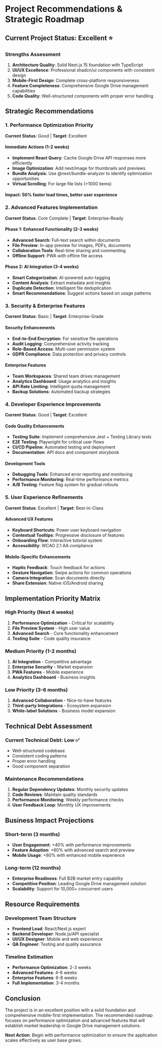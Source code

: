 # Project Recommendations & Strategic Roadmap

## Current Project Status: Excellent ⭐

### Strengths Assessment
1. **Architecture Quality**: Solid Next.js 15 foundation with TypeScript
2. **UI/UX Excellence**: Professional shadcn/ui components with consistent design
3. **Mobile-First Design**: Complete cross-platform responsiveness
4. **Feature Completeness**: Comprehensive Google Drive management capabilities
5. **Code Quality**: Well-structured components with proper error handling

## Strategic Recommendations

### 1. Performance Optimization Priority
**Current Status**: Good | **Target**: Excellent

#### Immediate Actions (1-2 weeks)
- **Implement React Query**: Cache Google Drive API responses more efficiently
- **Image Optimization**: Add next/image for thumbnails and previews
- **Bundle Analysis**: Use @next/bundle-analyzer to identify optimization opportunities
- **Virtual Scrolling**: For large file lists (>1000 items)

#### Impact: 50% faster load times, better user experience

### 2. Advanced Features Implementation
**Current Status**: Core Complete | **Target**: Enterprise-Ready

#### Phase 1: Enhanced Functionality (2-3 weeks)
- **Advanced Search**: Full-text search within documents
- **File Preview**: In-app preview for images, PDFs, documents
- **Collaboration Tools**: Real-time sharing and commenting
- **Offline Support**: PWA with offline file access

#### Phase 2: AI Integration (3-4 weeks)
- **Smart Categorization**: AI-powered auto-tagging
- **Content Analysis**: Extract metadata and insights
- **Duplicate Detection**: Intelligent file deduplication
- **Smart Recommendations**: Suggest actions based on usage patterns

### 3. Security & Enterprise Features
**Current Status**: Basic | **Target**: Enterprise-Grade

#### Security Enhancements
- **End-to-End Encryption**: For sensitive file operations
- **Audit Logging**: Comprehensive activity tracking
- **Role-Based Access**: Multi-user permission system
- **GDPR Compliance**: Data protection and privacy controls

#### Enterprise Features
- **Team Workspaces**: Shared team drives management
- **Analytics Dashboard**: Usage analytics and insights
- **API Rate Limiting**: Intelligent quota management
- **Backup Solutions**: Automated backup strategies

### 4. Developer Experience Improvements
**Current Status**: Good | **Target**: Excellent

#### Code Quality Enhancements
- **Testing Suite**: Implement comprehensive Jest + Testing Library tests
- **E2E Testing**: Playwright for critical user flows
- **CI/CD Pipeline**: Automated testing and deployment
- **Documentation**: API docs and component storybook

#### Development Tools
- **Debugging Tools**: Enhanced error reporting and monitoring
- **Performance Monitoring**: Real-time performance metrics
- **A/B Testing**: Feature flag system for gradual rollouts

### 5. User Experience Refinements
**Current Status**: Excellent | **Target**: Best-in-Class

#### Advanced UX Features
- **Keyboard Shortcuts**: Power user keyboard navigation
- **Contextual Tooltips**: Progressive disclosure of features
- **Onboarding Flow**: Interactive tutorial system
- **Accessibility**: WCAG 2.1 AA compliance

#### Mobile-Specific Enhancements
- **Haptic Feedback**: Touch feedback for actions
- **Gesture Navigation**: Swipe actions for common operations
- **Camera Integration**: Scan documents directly
- **Share Extension**: Native iOS/Android sharing

## Implementation Priority Matrix

### High Priority (Next 4 weeks)
1. **Performance Optimization** - Critical for scalability
2. **File Preview System** - High user value
3. **Advanced Search** - Core functionality enhancement
4. **Testing Suite** - Code quality insurance

### Medium Priority (1-2 months)
1. **AI Integration** - Competitive advantage
2. **Enterprise Security** - Market expansion
3. **PWA Features** - Mobile experience
4. **Analytics Dashboard** - Business insights

### Low Priority (3-6 months)
1. **Advanced Collaboration** - Nice-to-have features
2. **Third-party Integrations** - Ecosystem expansion
3. **White-label Solutions** - Business model expansion

## Technical Debt Assessment

### Current Technical Debt: Low ✅
- Well-structured codebase
- Consistent coding patterns
- Proper error handling
- Good component separation

### Maintenance Recommendations
1. **Regular Dependency Updates**: Monthly security updates
2. **Code Reviews**: Maintain quality standards
3. **Performance Monitoring**: Weekly performance checks
4. **User Feedback Loop**: Monthly UX improvements

## Business Impact Projections

### Short-term (3 months)
- **User Engagement**: +40% with performance improvements
- **Feature Adoption**: +60% with advanced search and preview
- **Mobile Usage**: +80% with enhanced mobile experience

### Long-term (12 months)
- **Enterprise Readiness**: Full B2B market entry capability
- **Competitive Position**: Leading Google Drive management solution
- **Scalability**: Support for 10,000+ concurrent users

## Resource Requirements

### Development Team Structure
- **Frontend Lead**: React/Next.js expert
- **Backend Developer**: Node.js/API specialist
- **UI/UX Designer**: Mobile and web experience
- **QA Engineer**: Testing and quality assurance

### Timeline Estimation
- **Performance Optimization**: 2-3 weeks
- **Advanced Features**: 4-6 weeks
- **Enterprise Features**: 6-8 weeks
- **Full Implementation**: 3-4 months

## Conclusion

The project is in an excellent position with a solid foundation and comprehensive mobile-first implementation. The recommended roadmap focuses on performance optimization and advanced features that will establish market leadership in Google Drive management solutions.

**Next Action**: Begin with performance optimization to ensure the application scales effectively as user base grows.